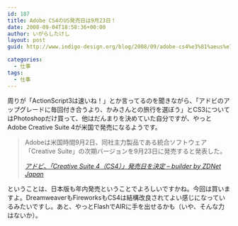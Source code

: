 ```yaml
---
id: 187
title: Adobe CS4のUS発売日は9月23日！
date: 2008-09-04T18:58:36+00:00
author: いがらしたけし
layout: post
guid: http://www.indigo-design.org/blog/2008/09/adobe-cs4%e3%81%aeus%e7%99%ba%e5%a3%b2%e6%97%a5%e3%81%af9%e6%9c%8823%e6%97%a5%ef%bc%81/

categories:
  - 仕事
tags:
  - 仕事
---
```

周りが「ActionScript3は速いね！」とか言ってるのを聞きながら、「アドビのアップグレードに毎回付き合うより、かみさんとの旅行を選ぼう」とCS3についてはPhotoshopだけ買って、他はだんまりを決めていた自分ですが、やっとAdobe Creative Suite 4が米国で発売になるようです。

<blockquote cite="http://builder.japan.zdnet.com/news/story/0,3800079086,20379836,00.htm?ref=rss">
  <p>
    Adobeは米国時間9月2日、同社主力製品である統合ソフトウェア「Creative Suite」の次期バージョンを9月23日に発売すると発表した。
  </p>
  
  <p>
    <cite><a href="http://builder.japan.zdnet.com/news/story/0,3800079086,20379836,00.htm?ref=rss">アドビ、「Creative Suite 4（CS4）」発売日を決定 &#8211; builder by ZDNet Japan</a></cite>
  </p>
</blockquote>

ということは、日本版も年内発売ということでよろしいですかね。今回は買いますよ。DreamweaverもFireworksもCS4は結構改良されてよい感じになっているみたいですし。あと、やっとFlashでAIRに手を出せるかも（いや、そんな力はないか）。
